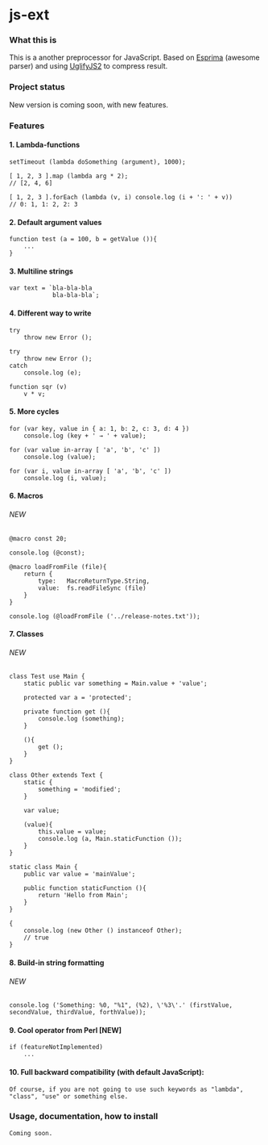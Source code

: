 # js-ext

### What this is

This is a another preprocessor for JavaScript. Based on [Esprima](https://github.com/ariya/esprima) (awesome parser) and using [UglifyJS2](https://github.com/mishoo/UglifyJS2) to compress result.

### Project status

New version is coming soon, with new features.

### Features

#### 1. Lambda-functions

	setTimeout (lambda doSomething (argument), 1000);
	
	[ 1, 2, 3 ].map (lambda arg * 2);     
	// [2, 4, 6]
	
	[ 1, 2, 3 ].forEach (lambda (v, i) console.log (i + ': ' + v))
	// 0: 1, 1: 2, 2: 3

#### 2. Default argument values

	function test (a = 100, b = getValue ()){
		...
	}

#### 3. Multiline strings

	var text = `bla-bla-bla
				bla-bla-bla`;
	
#### 4. Different way to write

	try
		throw new Error ();
		
	try
		throw new Error ();
	catch
		console.log (e);
		
	function sqr (v)
		v * v;

#### 5. More cycles

	for (var key, value in { a: 1, b: 2, c: 3, d: 4 })
		console.log (key + ' → ' + value); 

	for (var value in-array [ 'a', 'b', 'c' ])
		console.log (value);

	for (var i, value in-array [ 'a', 'b', 'c' ])
		console.log (i, value);

#### 6. Macros
###### NEW

	@macro const 20;

	console.log (@const);

	@macro loadFromFile (file){
		return {
			type: 	MacroReturnType.String,
			value: 	fs.readFileSync (file)
		}
	}

	console.log (@loadFromFile ('../release-notes.txt'));
				
#### 7. Classes 
###### NEW

	class Test use Main {
		static public var something = Main.value + 'value';

		protected var a = 'protected';
		
		private function get (){
			console.log (something);
		}
		
		(){
			get ();
		}
	}
	
	class Other extends Text {
		static {
			something = 'modified';
		}

		var value;
		
		(value){
			this.value = value;
			console.log (a, Main.staticFunction ());
		}
	}

	static class Main {
		public var value = 'mainValue';

		public function staticFunction (){
			return 'Hello from Main';
		}
	}

	{
		console.log (new Other () instanceof Other);
		// true
	}
		
#### 8. Build-in string formatting 
###### NEW
	
	console.log ('Something: %0, "%1", (%2), \'%3\'.' (firstValue, secondValue, thirdValue, forthValue));

#### 9. Cool operator from Perl [NEW]
	
	if (featureNotImplemented)
		...
		
#### 10. Full backward compatibility (with default JavaScript):

	Of course, if you are not going to use such keywords as "lambda", "class", "use" or something else.

### Usage, documentation, how to install

	Coming soon.
